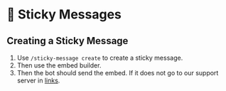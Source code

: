 # 💬 Sticky Messages

## Creating a **Sticky Message**

1. Use `/sticky-message create` to create a sticky message.
2. Then use the embed builder.
3. Then the bot should send the embed. If it does not go to our support server in [links](../links.md).
